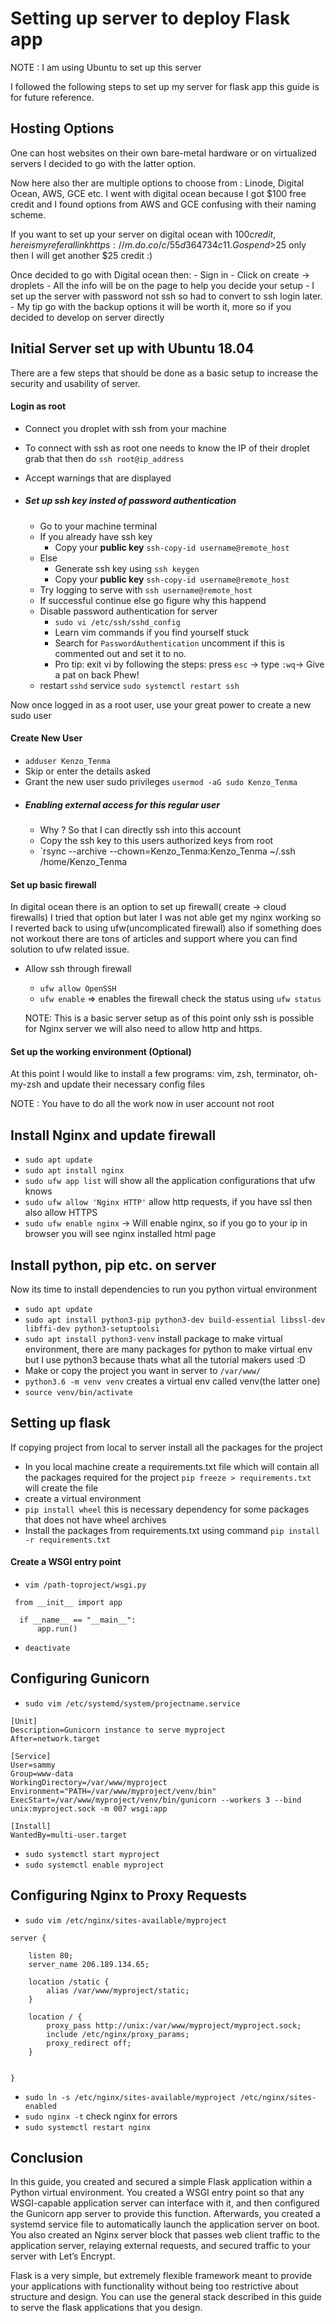 # Setting up server to deploy Flask app 

 NOTE : I am using Ubuntu to set up this server

I followed the following steps to set up my server for flask app this guide is for future reference.

## Hosting Options
One can host websites on their own bare-metal hardware or on virtualized 
servers I decided to go with the latter option.

Now here also ther are multiple options to choose from : Linode, Digital Ocean,
AWS, GCE etc. I went with digital ocean because I got $100 free credit and 
I found options from AWS and GCE confusing with their naming scheme.

If you want to set up your server on digital ocean with $100 credit, here is 
my referal link https://m.do.co/c/55d364734c11. Go spend >$25 only then I will
get another $25 credit :)


Once decided to go with Digital ocean then:
    - Sign in
    - Click on create -> droplets
    - All the info will be on the page to help you decide your setup
    - I set up the server with password not ssh so had to convert to ssh login
      later.
    - My tip go with the backup options it will be worth it, more so if you 
      decided to develop on server directly

## Initial Server set up with Ubuntu 18.04
    
There are a few steps that should be done as a basic setup to increase the
security and usability of server.

#### Login as root

- Connect you droplet with ssh from your machine

 -  To connect with ssh as root one needs to know the IP of their droplet
    grab that then do `ssh root@ip_address`
 - Accept warnings that are displayed
 - ##### Set up ssh key insted of password authentication 

    - Go to your machine terminal 
    - If you already have ssh key 
        - Copy your **public key** `ssh-copy-id username@remote_host`
    - Else 
        - Generate ssh key using `ssh keygen`
        - Copy your **public key** `ssh-copy-id username@remote_host`
    - Try logging to serve with `ssh username@remote_host`
    - If successful continue else go figure why this happend
    - Disable password authentication for server 
        - `sudo vi /etc/ssh/sshd_config`
        - Learn vim commands if you find yourself stuck
        - Search for `PasswordAuthentication` uncomment if this is commented out
          and set it to no.
        - Pro tip: exit vi by following the steps: 
          press `esc` -> type `:wq`-> Give a pat on back  Phew! 
    - restart `sshd` service `sudo systemctl restart ssh`

 Now once logged in as a root user, use your great power to create a new 
 sudo user

#### Create New User

- `adduser Kenzo_Tenma`
- Skip or enter the details asked
- Grant the new user sudo privileges `usermod -aG sudo Kenzo_Tenma`
- ##### Enabling external access for this regular user
    - Why ? So that I can directly ssh into this account
    - Copy the ssh key to this users authorized keys from root
    - `rsync --archive --chown=Kenzo_Tenma:Kenzo_Tenma ~/.ssh /home/Kenzo_Tenma


#### Set up basic firewall 

In digital ocean there is an option to set up firewall( create -> cloud firewalls)
I tried that option but later I was not able get my nginx working so
I reverted back to using ufw(uncomplicated firewall) also if something does
not workout there are tons of articles and support where you can find 
solution to ufw related issue. 

- Allow ssh through firewall 

    - `ufw allow OpenSSH`
    - `ufw enable` => enables the firewall check the status using `ufw status`

    NOTE: This is a basic server setup as of this point only ssh is possible
          for Nginx server we will also need to allow http and https.

#### Set up the working environment (Optional)

At this point I would like to install a few programs:
vim, zsh, terminator, oh-my-zsh and update their necessary config files



NOTE : You have to do all the work now in user account not root

## Install Nginx and update firewall 
- `sudo apt update`
- `sudo apt install nginx`
- `sudo ufw app list` will show all the application configurations that ufw knows
- `sudo ufw allow 'Nginx HTTP'` allow http requests, if you have ssl then also 
    allow HTTPS
- `sudo ufw enable nginx` -> Will enable nginx, so if you go to your ip in browser
    you will see nginx installed html page

## Install python, pip etc. on server
    
Now its time to install dependencies to run you python virtual environment
 - `sudo apt update`
 - `sudo apt install python3-pip python3-dev build-essential libssl-dev libffi-dev python3-setuptoolsi `
 - `sudo apt install python3-venv` install package to make virtual environment,
    there are many packages for python to make virtual env but I use python3 
    because thats what all the tutorial makers used :D
 - Make or copy the project you want in server to `/var/www/`
 - `python3.6 -m venv venv` creates a virtual env called venv(the latter one)
 - `source venv/bin/activate`


## Setting up flask 
    
If copying project from local to server install all the packages for the project
 - In you local machine create a requirements.txt file which will contain all the
   packages required for the project `pip freeze > requirements.txt` will create the
   file
 - create a virtual environment
 - `pip install wheel` this is necessary dependency for some packages that does not 
    have wheel archives
 - Install the packages from requirements.txt using command `pip install -r requirements.txt`
 #### Create a WSGI entry point 

- `vim /path-toproject/wsgi.py`

```
 from __init__ import app

  if __name__ == "__main__":
      app.run()

 ``` 
 - `deactivate`

     
## Configuring Gunicorn


- `sudo vim /etc/systemd/system/projectname.service` 
```
[Unit]
Description=Gunicorn instance to serve myproject
After=network.target

[Service]
User=sammy
Group=www-data
WorkingDirectory=/var/www/myproject
Environment="PATH=/var/www/myproject/venv/bin"
ExecStart=/var/www/myproject/venv/bin/gunicorn --workers 3 --bind unix:myproject.sock -m 007 wsgi:app

[Install]
WantedBy=multi-user.target
```

- `sudo systemctl start myproject`
- `sudo systemctl enable myproject`
    
## Configuring Nginx to Proxy Requests

- `sudo vim /etc/nginx/sites-available/myproject`

```
server {

    listen 80;
    server_name 206.189.134.65;

    location /static {
        alias /var/www/myproject/static;
    }

    location / {
        proxy_pass http://unix:/var/www/myproject/myproject.sock;
        include /etc/nginx/proxy_params;
        proxy_redirect off;
    }


}
```

- `sudo ln -s /etc/nginx/sites-available/myproject /etc/nginx/sites-enabled`
- `sudo nginx -t`  check nginx for errors
- `sudo systemctl restart nginx`



## Conclusion 

In this guide, you created and secured a simple Flask application within a Python virtual environment. You created a WSGI entry point so that any WSGI-capable application server can interface with it, and then configured the Gunicorn app server to provide this function. Afterwards, you created a systemd service file to automatically launch the application server on boot. You also created an Nginx server block that passes web client traffic to the application server, relaying external requests, and secured traffic to your server with Let’s Encrypt.

Flask is a very simple, but extremely flexible framework meant to provide your applications with functionality without being too restrictive about structure and design. You can use the general stack described in this guide to serve the flask applications that you design.



















